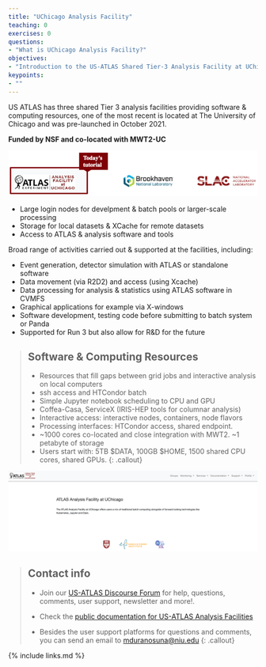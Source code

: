 ```yaml
---
title: "UChicago Analysis Facility"
teaching: 0
exercises: 0
questions:
- "What is UChicago Analysis Facility?"
objectives:
- "Introduction to the US-ATLAS Shared Tier-3 Analysis Facility at UChicago"
keypoints:
- ""
---
```


US ATLAS has three shared Tier 3 analysis facilities providing software & computing resources, one of the most recent is located at The University of Chicago and was pre-launched in October 2021.

**Funded by NSF and co-located with MWT2-UC**

![image info](./../fig/i_sharedtier3.png)

- Large login nodes for develpment & batch pools or larger-scale processing
- Storage for local datasets & XCache for remote datasets
- Access to ATLAS & analysis software and tools

Broad range of activities carried out & supported at the facilities, including:
- Event generation, detector simulation with ATLAS or standalone software
- Data movement (via R2D2) and access (using Xcache)
- Data processing for analysis & statistics using ATLAS software in CVMFS
- Graphical applications for example via X-windows
- Software development, testing code before submitting to batch system or Panda
- Supported for Run 3 but also allow for R&D for the future

> ## Software & Computing Resources
> - Resources that fill gaps between grid jobs and interactive analysis on local computers
> - ssh access and HTCondor batch
> - Simple Jupyter notebook scheduling to CPU and GPU
> - Coffea-Casa, ServiceX (IRIS-HEP tools for columnar analysis)
> - Interactive access: interactive nodes, containers, node flavors
> - Processing interfaces: HTCondor access, shared endpoint.
> - ~1000 cores co-located and close integration with  MWT2. ~1 petabyte of storage
> - Users start with: 5TB $DATA, 100GB $HOME, 1500 shared CPU cores, shared GPUs.
{: .callout}

![image info](./../fig/i_aboutpage.png)

> ## Contact info
>
> - Join our  <a href="https://atlas-talk.sdcc.bnl.gov/"> US-ATLAS Discourse Forum</a> for help, questions, comments, user support, newsletter and more!. 
>
> - Check the <a href="https://usatlas.readthedocs.io/projects/af-docs/en/latest/">public documentation for US-ATLAS Analysis Facilities</a>
>
> - Besides the user support platforms for questions and comments, you can send an email to mduranosuna@niu.edu
{: .callout}

{% include links.md %}
